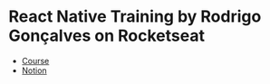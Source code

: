 # React Native Training by Rodrigo Gonçalves on Rocketseat

- [Course](https://app.rocketseat.com.br/journey/react-native-2025/overview)
- [Notion](https://www.notion.so/React-Native-Training-by-Rodrigo-Gon-alves-on-Rocketseat-29637ed694808024902ed7354eb14597)

